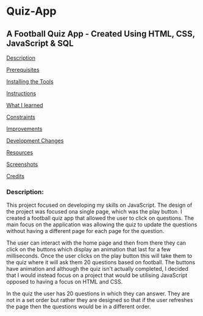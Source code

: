 # Quiz-App

## A Football Quiz App - Created Using HTML, CSS, JavaScript & SQL

[Description](#Description)  
<a name="Description"/>

[Prerequisites](#Prerequisites)  
<a name="Prerequisites"/>

[Installing the Tools](#Installing_the_Tools)  
<a name="Installing_the_Tools"/>

[Instructions](#Instructions)  
<a name="Instructions"/>

[What I learned](#What_I_Learnt)  
<a name="What_I_Learnt"/>

[Constraints](#Constraints)  
<a name="Constraints"/>

[Improvements](#Improvements)  
<a name="Improvements"/>

[Development Changes](#Development_Changes)  
<a name="Development_Changes"/>

[Resources](#Resources)  
<a name="Resources"/>

[Screenshots](#Screenshots)
<a name="Screenshots"/>

[Credits](#Credits)  
<a name="Credits"/>

### Description:

This project focused on developing my skills on JavaScript. The design of the project was focused ona single page, which was the play button. I created a football quiz app that allowed the user to click on questions. The main focus on the application was allowing the quiz to update the questions without having a different page for each page for the question.

The user can interact with the home page and then from there they can click on the buttons which display an animation that last for a few milliseconds. Once the user clicks on the play button this will take them to the quiz where it will ask them 20 questions based on football. The buttons have animation and although the quiz isn't actually completed, I decided that I would instead focus on a project that would be utilising JavaScript opposed to having a focus on HTML and CSS.

In the quiz the user has 20 questions in which they can answer. They are not in a set order but rather they are designed so that if the user refreshes the page then the questions would be in a different order.

